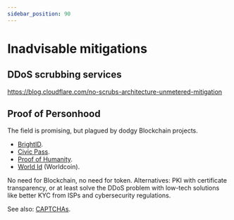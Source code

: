 ```yaml
---
sidebar_position: 90
---
```


# Inadvisable mitigations

## DDoS scrubbing services

https://blog.cloudflare.com/no-scrubs-architecture-unmetered-mitigation

## Proof of Personhood

The field is promising, but plagued by dodgy Blockchain projects.

- [BrightID](https://www.brightid.org/).
- [Civic Pass](https://www.civic.com/).
- [Proof of Humanity](https://www.proofofhumanity.id/).
- [World Id](https://worldcoin.org/world-id) (Worldcoin).

No need for Blockchain, no need for token. Alternatives: PKI with certificate transparency, or at least solve the DDoS problem with low-tech solutions like better KYC from ISPs and cybersecurity regulations.

See also: [CAPTCHAs](captchas.md).
